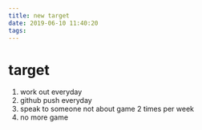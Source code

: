 ```yaml
---
title: new target
date: 2019-06-10 11:40:20
tags:
---
```

# target
1. work out everyday
2. github push everyday
3. speak to someone not about game 2 times per week
4. no more game